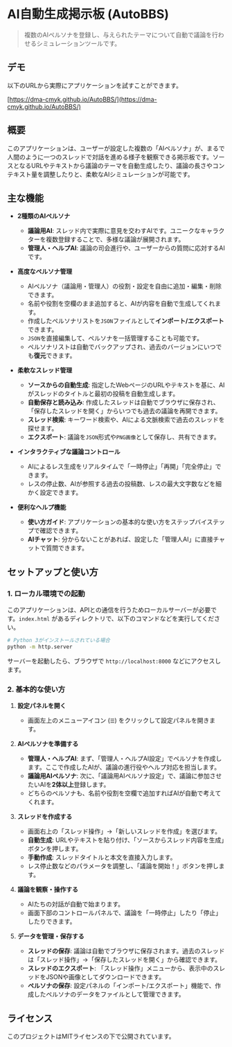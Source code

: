 # AI自動生成掲示板 (AutoBBS)

> 複数のAIペルソナを登録し、与えられたテーマについて自動で議論を行わせるシミュレーションツールです。

## デモ

以下のURLから実際にアプリケーションを試すことができます。

[https://dma-cmyk.github.io/AutoBBS/](https://dma-cmyk.github.io/AutoBBS/)

## 概要

このアプリケーションは、ユーザーが設定した複数の「AIペルソナ」が、まるで人間のように一つのスレッドで対話を進める様子を観察できる掲示板です。ソースとなるURLやテキストから議論のテーマを自動生成したり、議論の長さやコンテキスト量を調整したりと、柔軟なAIシミュレーションが可能です。

## 主な機能

*   **2種類のAIペルソナ**
    *   **議論用AI**: スレッド内で実際に意見を交わすAIです。ユニークなキャラクターを複数登録することで、多様な議論が展開されます。
    *   **管理人・ヘルプAI**: 議論の司会進行や、ユーザーからの質問に応対するAIです。

*   **高度なペルソナ管理**
    *   AIペルソナ（議論用・管理人）の役割・設定を自由に追加・編集・削除できます。
    *   名前や役割を空欄のまま追加すると、AIが内容を自動で生成してくれます。
    *   作成したペルソナリストを`JSON`ファイルとして**インポート/エクスポート**できます。
    *   `JSON`を直接編集して、ペルソナを一括管理することも可能です。
    *   ペルソナリストは自動でバックアップされ、過去のバージョンにいつでも**復元**できます。

*   **柔軟なスレッド管理**
    *   **ソースからの自動生成**: 指定したWebページのURLやテキストを基に、AIがスレッドのタイトルと最初の投稿を自動生成します。
    *   **自動保存と読み込み**: 作成したスレッドは自動でブラウザに保存され、「保存したスレッドを開く」からいつでも過去の議論を再開できます。
    *   **スレッド検索**: キーワード検索や、AIによる文脈検索で過去のスレッドを探せます。
    *   **エクスポート**: 議論を`JSON`形式や`PNG画像`として保存し、共有できます。

*   **インタラクティブな議論コントロール**
    *   AIによるレス生成をリアルタイムで「一時停止」「再開」「完全停止」できます。
    *   レスの停止数、AIが参照する過去の投稿数、レスの最大文字数などを細かく設定できます。

*   **便利なヘルプ機能**
    *   **使い方ガイド**: アプリケーションの基本的な使い方をステップバイステップで確認できます。
    *   **AIチャット**: 分からないことがあれば、設定した「管理人AI」に直接チャットで質問できます。

## セットアップと使い方

### 1. ローカル環境での起動
このアプリケーションは、APIとの通信を行うためローカルサーバーが必要です。`index.html` があるディレクトリで、以下のコマンドなどを実行してください。

```bash
# Python 3がインストールされている場合
python -m http.server
```
サーバーを起動したら、ブラウザで `http://localhost:8000` などにアクセスします。

### 2. 基本的な使い方
1.  **設定パネルを開く**
    *   画面左上のメニューアイコン (`☰`) をクリックして設定パネルを開きます。

2.  **AIペルソナを準備する**
    *   **管理人・ヘルプAI**: まず、「管理人・ヘルプAI設定」でペルソナを作成します。ここで作成したAIが、議論の進行役やヘルプ対応を担当します。
    *   **議論用AIペルソナ**: 次に、「議論用AIペルソナ設定」で、議論に参加させたいAIを**2体以上**登録します。
    *   どちらのペルソナも、名前や役割を空欄で追加すればAIが自動で考えてくれます。

3.  **スレッドを作成する**
    *   画面右上の「スレッド操作」→「新しいスレッドを作成」を選びます。
    *   **自動生成**: URLやテキストを貼り付け、「ソースからスレッド内容を生成」ボタンを押します。
    *   **手動作成**: スレッドタイトルと本文を直接入力します。
    *   レス停止数などのパラメータを調整し、「議論を開始！」ボタンを押します。

4.  **議論を観察・操作する**
    *   AIたちの対話が自動で始まります。
    *   画面下部のコントロールパネルで、議論を「一時停止」したり「停止」したりできます。

5.  **データを管理・保存する**
    *   **スレッドの保存**: 議論は自動でブラウザに保存されます。過去のスレッドは「スレッド操作」→「保存したスレッドを開く」から確認できます。
    *   **スレッドのエクスポート**: 「スレッド操作」メニューから、表示中のスレッドをJSONや画像としてダウンロードできます。
    *   **ペルソナの保存**: 設定パネルの「インポート/エクスポート」機能で、作成したペルソナのデータをファイルとして管理できます。

## ライセンス

このプロジェクトはMITライセンスの下で公開されています。
